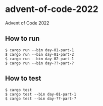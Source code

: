 # advent-of-code-2022

Advent of Code 2022

## How to run

```
$ cargo run --bin day-01-part-1
$ cargo run --bin day-01-part-2
$ cargo run --bin day-02-part-1
$ cargo run --bin day-??-part-?
```

## How to test

```
$ cargo test
$ cargo test --bin day-01-part-1
$ cargo test --bin day-??-part-?
```
